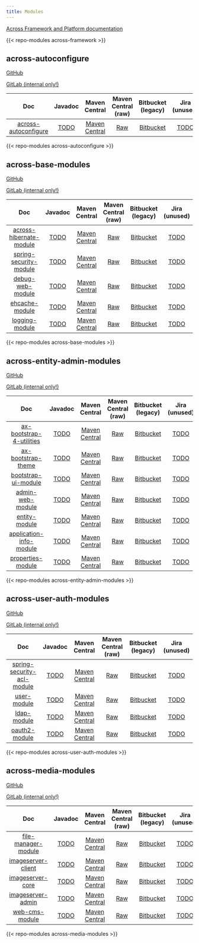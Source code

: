 ```yaml
---
title: Modules
---
```


<!-- Generated by generate-modules-markdown.py. DO NOT EDIT! -->

[Across Framework and Platform documentation](https://across.dev/documentation)

{{< repo-modules across-framework >}}


## across-autoconfigure

[GitHub](https://github.com/foreachos/across-autoconfigure)

[GitLab (internal only!)](https://gitlab.isaac.nl/antwerpen/across/across-autoconfigure)

|                                             Doc                                              |           Javadoc           |                                              Maven Central                                              |                                  Maven Central (raw)                                   |                         Bitbucket (legacy)                         |        Jira (unused)        |
|:--------------------------------------------------------------------------------------------:|:---------------------------:|:-------------------------------------------------------------------------------------------------------:|:--------------------------------------------------------------------------------------:|:------------------------------------------------------------------:|:---------------------------:|
| [across-autoconfigure](https://docs.across.dev/across-site/production/across-autoconfigure/) | [TODO](https://example.com) | [Maven Central](https://central.sonatype.com/artifact/com.foreach.across.modules/across-autoconfigure/) | [Raw](https://repo1.maven.org/maven2/com/foreach/across/modules/across-autoconfigure/) | [Bitbucket](https://bitbucket.org/beforeach/across-autoconfigure/) | [TODO](https://example.com) |


{{< repo-modules across-autoconfigure >}}


## across-base-modules

[GitHub](https://github.com/foreachos/across-base-modules)

[GitLab (internal only!)](https://gitlab.isaac.nl/antwerpen/across/across-base-modules)

|                                               Doc                                                |           Javadoc           |                                               Maven Central                                                |                                    Maven Central (raw)                                    |                           Bitbucket (legacy)                          |        Jira (unused)        |
|:------------------------------------------------------------------------------------------------:|:---------------------------:|:----------------------------------------------------------------------------------------------------------:|:-----------------------------------------------------------------------------------------:|:---------------------------------------------------------------------:|:---------------------------:|
| [across-hibernate-module](https://docs.across.dev/across-site/production/hibernate-jpa-module/)  | [TODO](https://example.com) | [Maven Central](https://central.sonatype.com/artifact/com.foreach.across.modules/across-hibernate-module/) | [Raw](https://repo1.maven.org/maven2/com/foreach/across/modules/across-hibernate-module/) | [Bitbucket](https://bitbucket.org/beforeach/across-hibernate-module/) | [TODO](https://example.com) |
| [spring-security-module](https://docs.across.dev/across-site/production/spring-security-module/) | [TODO](https://example.com) | [Maven Central](https://central.sonatype.com/artifact/com.foreach.across.modules/spring-security-module/)  |  [Raw](https://repo1.maven.org/maven2/com/foreach/across/modules/spring-security-module/) |  [Bitbucket](https://bitbucket.org/beforeach/spring-security-module/) | [TODO](https://example.com) |
|       [debug-web-module](https://docs.across.dev/across-site/production/debug-web-module/)       | [TODO](https://example.com) |    [Maven Central](https://central.sonatype.com/artifact/com.foreach.across.modules/debug-web-module/)     |     [Raw](https://repo1.maven.org/maven2/com/foreach/across/modules/debug-web-module/)    |     [Bitbucket](https://bitbucket.org/beforeach/debug-web-module/)    | [TODO](https://example.com) |
|         [ehcache-module](https://docs.across.dev/across-site/production/ehcache-module/)         | [TODO](https://example.com) |     [Maven Central](https://central.sonatype.com/artifact/com.foreach.across.modules/ehcache-module/)      |      [Raw](https://repo1.maven.org/maven2/com/foreach/across/modules/ehcache-module/)     |      [Bitbucket](https://bitbucket.org/beforeach/ehcache-module/)     | [TODO](https://example.com) |
|         [logging-module](https://docs.across.dev/across-site/production/logging-module/)         | [TODO](https://example.com) |     [Maven Central](https://central.sonatype.com/artifact/com.foreach.across.modules/logging-module/)      |      [Raw](https://repo1.maven.org/maven2/com/foreach/across/modules/logging-module/)     |      [Bitbucket](https://bitbucket.org/beforeach/logging-module/)     | [TODO](https://example.com) |

{{< repo-modules across-base-modules >}}

## across-entity-admin-modules

[GitHub](https://github.com/foreachos/across-entity-admin-modules)

[GitLab (internal only!)](https://gitlab.isaac.nl/antwerpen/across/across-entity-admin-modules)

|                                                 Doc                                                  |           Javadoc           |                                                Maven Central                                                |                                    Maven Central (raw)                                     |                           Bitbucket (legacy)                           |        Jira (unused)        |
|:----------------------------------------------------------------------------------------------------:|:---------------------------:|:-----------------------------------------------------------------------------------------------------------:|:------------------------------------------------------------------------------------------:|:----------------------------------------------------------------------:|:---------------------------:|
| [ax-bootstrap-4-utilities](https://docs.across.dev/across-site/production/ax-bootstrap-4-utilities/) | [TODO](https://example.com) | [Maven Central](https://central.sonatype.com/artifact/com.foreach.across.modules/ax-bootstrap-4-utilities/) | [Raw](https://repo1.maven.org/maven2/com/foreach/across/modules/ax-bootstrap-4-utilities/) | [Bitbucket](https://bitbucket.org/beforeach/ax-bootstrap-4-utilities/) | [TODO](https://example.com) |
|       [ax-bootstrap-theme](https://docs.across.dev/across-site/production/ax-bootstrap-theme/)       | [TODO](https://example.com) |    [Maven Central](https://central.sonatype.com/artifact/com.foreach.across.modules/ax-bootstrap-theme/)    |    [Raw](https://repo1.maven.org/maven2/com/foreach/across/modules/ax-bootstrap-theme/)    |    [Bitbucket](https://bitbucket.org/beforeach/ax-bootstrap-theme/)    | [TODO](https://example.com) |
|      [bootstrap-ui-module](https://docs.across.dev/across-site/production/bootstrap-ui-module/)      | [TODO](https://example.com) |    [Maven Central](https://central.sonatype.com/artifact/com.foreach.across.modules/bootstrap-ui-module/)   |   [Raw](https://repo1.maven.org/maven2/com/foreach/across/modules/bootstrap-ui-module/)    |   [Bitbucket](https://bitbucket.org/beforeach/bootstrap-ui-module/)    | [TODO](https://example.com) |
|         [admin-web-module](https://docs.across.dev/across-site/production/admin-web-module/)         | [TODO](https://example.com) |     [Maven Central](https://central.sonatype.com/artifact/com.foreach.across.modules/admin-web-module/)     |     [Raw](https://repo1.maven.org/maven2/com/foreach/across/modules/admin-web-module/)     |     [Bitbucket](https://bitbucket.org/beforeach/admin-web-module/)     | [TODO](https://example.com) |
|            [entity-module](https://docs.across.dev/across-site/production/entity-module/)            | [TODO](https://example.com) |       [Maven Central](https://central.sonatype.com/artifact/com.foreach.across.modules/entity-module/)      |      [Raw](https://repo1.maven.org/maven2/com/foreach/across/modules/entity-module/)       |      [Bitbucket](https://bitbucket.org/beforeach/entity-module/)       | [TODO](https://example.com) |
|  [application-info-module](https://docs.across.dev/across-site/production/application-info-module/)  | [TODO](https://example.com) |  [Maven Central](https://central.sonatype.com/artifact/com.foreach.across.modules/application-info-module/) | [Raw](https://repo1.maven.org/maven2/com/foreach/across/modules/application-info-module/)  | [Bitbucket](https://bitbucket.org/beforeach/application-info-module/)  | [TODO](https://example.com) |
|        [properties-module](https://docs.across.dev/across-site/production/properties-module/)        | [TODO](https://example.com) |     [Maven Central](https://central.sonatype.com/artifact/com.foreach.across.modules/properties-module/)    |    [Raw](https://repo1.maven.org/maven2/com/foreach/across/modules/properties-module/)     |    [Bitbucket](https://bitbucket.org/beforeach/properties-module/)     | [TODO](https://example.com) |


{{< repo-modules across-entity-admin-modules >}}


## across-user-auth-modules

[GitHub](https://github.com/foreachos/across-user-auth-modules)

[GitLab (internal only!)](https://gitlab.isaac.nl/antwerpen/across/across-user-auth-modules)

|                                                   Doc                                                    |           Javadoc           |                                                 Maven Central                                                 |                                     Maven Central (raw)                                      |                            Bitbucket (legacy)                            |        Jira (unused)        |
|:--------------------------------------------------------------------------------------------------------:|:---------------------------:|:-------------------------------------------------------------------------------------------------------------:|:--------------------------------------------------------------------------------------------:|:------------------------------------------------------------------------:|:---------------------------:|
| [spring-security-acl-module](https://docs.across.dev/across-site/production/spring-security-acl-module/) | [TODO](https://example.com) | [Maven Central](https://central.sonatype.com/artifact/com.foreach.across.modules/spring-security-acl-module/) | [Raw](https://repo1.maven.org/maven2/com/foreach/across/modules/spring-security-acl-module/) | [Bitbucket](https://bitbucket.org/beforeach/spring-security-acl-module/) | [TODO](https://example.com) |
|                [user-module](https://docs.across.dev/across-site/production/user-module/)                | [TODO](https://example.com) |         [Maven Central](https://central.sonatype.com/artifact/com.foreach.across.modules/user-module/)        |        [Raw](https://repo1.maven.org/maven2/com/foreach/across/modules/user-module/)         |        [Bitbucket](https://bitbucket.org/beforeach/user-module/)         | [TODO](https://example.com) |
|                [ldap-module](https://docs.across.dev/across-site/production/ldap-module/)                | [TODO](https://example.com) |         [Maven Central](https://central.sonatype.com/artifact/com.foreach.across.modules/ldap-module/)        |        [Raw](https://repo1.maven.org/maven2/com/foreach/across/modules/ldap-module/)         |        [Bitbucket](https://bitbucket.org/beforeach/ldap-module/)         | [TODO](https://example.com) |
|              [oauth2-module](https://docs.across.dev/across-site/production/oauth2-module/)              | [TODO](https://example.com) |        [Maven Central](https://central.sonatype.com/artifact/com.foreach.across.modules/oauth2-module/)       |       [Raw](https://repo1.maven.org/maven2/com/foreach/across/modules/oauth2-module/)        |       [Bitbucket](https://bitbucket.org/beforeach/oauth2-module/)        | [TODO](https://example.com) |

{{< repo-modules across-user-auth-modules >}}


## across-media-modules

[GitHub](https://github.com/foreachos/across-media-modules)

[GitLab (internal only!)](https://gitlab.isaac.nl/antwerpen/across/across-media-modules)

|                                            Doc                                             |           Javadoc           |                                             Maven Central                                              |                                  Maven Central (raw)                                  |                         Bitbucket (legacy)                        |        Jira (unused)        |
|:------------------------------------------------------------------------------------------:|:---------------------------:|:------------------------------------------------------------------------------------------------------:|:-------------------------------------------------------------------------------------:|:-----------------------------------------------------------------:|:---------------------------:|
| [file-manager-module](https://docs.across.dev/across-site/production/file-manager-module/) | [TODO](https://example.com) | [Maven Central](https://central.sonatype.com/artifact/com.foreach.across.modules/file-manager-module/) | [Raw](https://repo1.maven.org/maven2/com/foreach/across/modules/file-manager-module/) | [Bitbucket](https://bitbucket.org/beforeach/file-manager-module/) | [TODO](https://example.com) |
|  [imageserver-client](https://docs.across.dev/across-site/production/imageserver-client/)  | [TODO](https://example.com) | [Maven Central](https://central.sonatype.com/artifact/com.foreach.across.modules/imageserver-client/)  |  [Raw](https://repo1.maven.org/maven2/com/foreach/across/modules/imageserver-client/) |  [Bitbucket](https://bitbucket.org/beforeach/imageserver-client/) | [TODO](https://example.com) |
|    [imageserver-core](https://docs.across.dev/across-site/production/imageserver-core/)    | [TODO](https://example.com) |  [Maven Central](https://central.sonatype.com/artifact/com.foreach.across.modules/imageserver-core/)   |   [Raw](https://repo1.maven.org/maven2/com/foreach/across/modules/imageserver-core/)  |   [Bitbucket](https://bitbucket.org/beforeach/imageserver-core/)  | [TODO](https://example.com) |
|   [imageserver-admin](https://docs.across.dev/across-site/production/imageserver-admin/)   | [TODO](https://example.com) |  [Maven Central](https://central.sonatype.com/artifact/com.foreach.across.modules/imageserver-admin/)  |  [Raw](https://repo1.maven.org/maven2/com/foreach/across/modules/imageserver-admin/)  |  [Bitbucket](https://bitbucket.org/beforeach/imageserver-admin/)  | [TODO](https://example.com) |
|      [web-cms-module](https://docs.across.dev/across-site/production/web-cms-module/)      | [TODO](https://example.com) |   [Maven Central](https://central.sonatype.com/artifact/com.foreach.across.modules/web-cms-module/)    |    [Raw](https://repo1.maven.org/maven2/com/foreach/across/modules/web-cms-module/)   |    [Bitbucket](https://bitbucket.org/beforeach/web-cms-module/)   | [TODO](https://example.com) |


{{< repo-modules across-media-modules >}}
